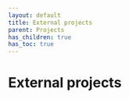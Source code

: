 ```yaml
---
layout: default
title: External projects
parent: Projects
has_children: true
has_toc: true
---
```


# External projects
